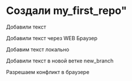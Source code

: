 # Создали my_first_repo" 

Добавили текст 

Добавили текст через WEB Браузер

Добавим текст локально 

Добавили текст в новой ветке new_branch

Разрешаем конфликт в браузере

